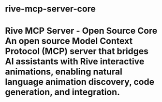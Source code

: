 # rive-mcp-server-core
# Rive MCP Server - Open Source Core  An open source Model Context Protocol (MCP) server that bridges AI assistants with Rive interactive animations, enabling natural language animation discovery, code generation, and integration.
